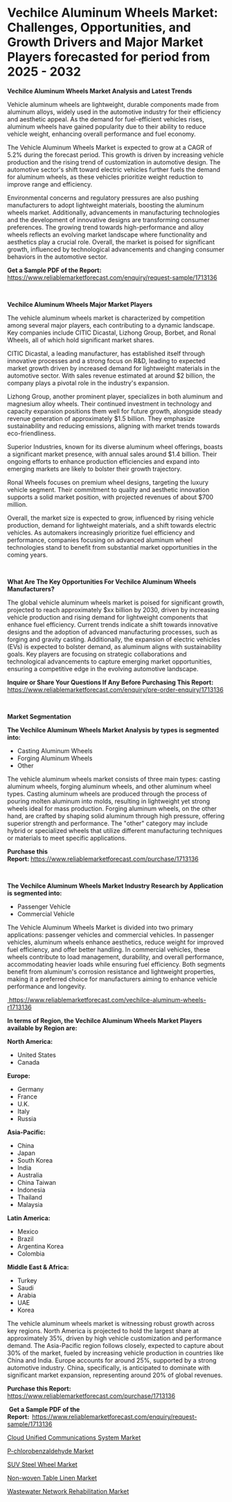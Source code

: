 <p><h1>Vechilce Aluminum Wheels Market: Challenges, Opportunities, and Growth Drivers and Major Market Players forecasted for period from 2025 - 2032</h1></p><p><strong>Vechilce Aluminum Wheels Market Analysis and Latest Trends</strong></p>
<p><p>Vehicle aluminum wheels are lightweight, durable components made from aluminum alloys, widely used in the automotive industry for their efficiency and aesthetic appeal. As the demand for fuel-efficient vehicles rises, aluminum wheels have gained popularity due to their ability to reduce vehicle weight, enhancing overall performance and fuel economy. </p><p>The Vehicle Aluminum Wheels Market is expected to grow at a CAGR of 5.2% during the forecast period. This growth is driven by increasing vehicle production and the rising trend of customization in automotive design. The automotive sector's shift toward electric vehicles further fuels the demand for aluminum wheels, as these vehicles prioritize weight reduction to improve range and efficiency. </p><p>Environmental concerns and regulatory pressures are also pushing manufacturers to adopt lightweight materials, boosting the aluminum wheels market. Additionally, advancements in manufacturing technologies and the development of innovative designs are transforming consumer preferences. The growing trend towards high-performance and alloy wheels reflects an evolving market landscape where functionality and aesthetics play a crucial role. Overall, the market is poised for significant growth, influenced by technological advancements and changing consumer behaviors in the automotive sector.</p></p>
<p><strong>Get a Sample PDF of the Report:&nbsp;</strong> <a href="https://www.reliablemarketforecast.com/enquiry/request-sample/1713136?utm_campaign=2011&utm_medium=2&utm_source=Github&utm_content=ia&utm_term=11012025&utm_id=vechilce-aluminum-wheels">https://www.reliablemarketforecast.com/enquiry/request-sample/1713136</a></p>
<p>&nbsp;</p>
<p><strong>Vechilce Aluminum Wheels Major Market Players</strong></p>
<p><p>The vehicle aluminum wheels market is characterized by competition among several major players, each contributing to a dynamic landscape. Key companies include CITIC Dicastal, Lizhong Group, Borbet, and Ronal Wheels, all of which hold significant market shares.</p><p>CITIC Dicastal, a leading manufacturer, has established itself through innovative processes and a strong focus on R&D, leading to expected market growth driven by increased demand for lightweight materials in the automotive sector. With sales revenue estimated at around $2 billion, the company plays a pivotal role in the industry's expansion.</p><p>Lizhong Group, another prominent player, specializes in both aluminum and magnesium alloy wheels. Their continued investment in technology and capacity expansion positions them well for future growth, alongside steady revenue generation of approximately $1.5 billion. They emphasize sustainability and reducing emissions, aligning with market trends towards eco-friendliness.</p><p>Superior Industries, known for its diverse aluminum wheel offerings, boasts a significant market presence, with annual sales around $1.4 billion. Their ongoing efforts to enhance production efficiencies and expand into emerging markets are likely to bolster their growth trajectory.</p><p>Ronal Wheels focuses on premium wheel designs, targeting the luxury vehicle segment. Their commitment to quality and aesthetic innovation supports a solid market position, with projected revenues of about $700 million. </p><p>Overall, the market size is expected to grow, influenced by rising vehicle production, demand for lightweight materials, and a shift towards electric vehicles. As automakers increasingly prioritize fuel efficiency and performance, companies focusing on advanced aluminum wheel technologies stand to benefit from substantial market opportunities in the coming years.</p></p>
<p>&nbsp;</p>
<p><strong>What Are The Key Opportunities For Vechilce Aluminum Wheels Manufacturers?</strong></p>
<p><p>The global vehicle aluminum wheels market is poised for significant growth, projected to reach approximately $xx billion by 2030, driven by increasing vehicle production and rising demand for lightweight components that enhance fuel efficiency. Current trends indicate a shift towards innovative designs and the adoption of advanced manufacturing processes, such as forging and gravity casting. Additionally, the expansion of electric vehicles (EVs) is expected to bolster demand, as aluminum aligns with sustainability goals. Key players are focusing on strategic collaborations and technological advancements to capture emerging market opportunities, ensuring a competitive edge in the evolving automotive landscape.</p></p>
<p><strong>Inquire or Share Your Questions If Any Before Purchasing This Report:</strong> <a href="https://www.reliablemarketforecast.com/enquiry/pre-order-enquiry/1713136?utm_campaign=2011&utm_medium=2&utm_source=Github&utm_content=ia&utm_term=11012025&utm_id=vechilce-aluminum-wheels">https://www.reliablemarketforecast.com/enquiry/pre-order-enquiry/1713136</a></p>
<p>&nbsp;</p>
<p><strong>Market Segmentation</strong></p>
<p><strong>The Vechilce Aluminum Wheels Market Analysis by types is segmented into:</strong></p>
<p><ul><li>Casting Aluminum Wheels</li><li>Forging Aluminum Wheels</li><li>Other</li></ul></p>
<p><p>The vehicle aluminum wheels market consists of three main types: casting aluminum wheels, forging aluminum wheels, and other aluminum wheel types. Casting aluminum wheels are produced through the process of pouring molten aluminum into molds, resulting in lightweight yet strong wheels ideal for mass production. Forging aluminum wheels, on the other hand, are crafted by shaping solid aluminum through high pressure, offering superior strength and performance. The "other" category may include hybrid or specialized wheels that utilize different manufacturing techniques or materials to meet specific applications.</p></p>
<p><strong>Purchase this Report:&nbsp;</strong><a href="https://www.reliablemarketforecast.com/purchase/1713136?utm_campaign=2011&utm_medium=2&utm_source=Github&utm_content=ia&utm_term=11012025&utm_id=vechilce-aluminum-wheels">https://www.reliablemarketforecast.com/purchase/1713136</a></p>
<p>&nbsp;</p>
<p><strong>The Vechilce Aluminum Wheels Market Industry Research by Application is segmented into:</strong></p>
<p><ul><li>Passenger Vehicle</li><li>Commercial Vehicle</li></ul></p>
<p><p>The Vehicle Aluminum Wheels Market is divided into two primary applications: passenger vehicles and commercial vehicles. In passenger vehicles, aluminum wheels enhance aesthetics, reduce weight for improved fuel efficiency, and offer better handling. In commercial vehicles, these wheels contribute to load management, durability, and overall performance, accommodating heavier loads while ensuring fuel efficiency. Both segments benefit from aluminum's corrosion resistance and lightweight properties, making it a preferred choice for manufacturers aiming to enhance vehicle performance and longevity.</p></p>
<p><a href="https://www.reliablemarketforecast.com/vechilce-aluminum-wheels-r1713136?utm_campaign=2011&utm_medium=2&utm_source=Github&utm_content=ia&utm_term=11012025&utm_id=vechilce-aluminum-wheels">&nbsp;https://www.reliablemarketforecast.com/vechilce-aluminum-wheels-r1713136</a></p>
<p><strong>In terms of Region, the Vechilce Aluminum Wheels Market Players available by Region are:</strong></p>
<p>
    <p> <strong> North America: </strong>
        <ul>
            <li>United States</li>
            <li>Canada</li>
        </ul>
        </p> 
    <p> <strong> Europe: </strong>
        <ul>
            <li>Germany</li>
            <li>France</li>
            <li>U.K.</li>
            <li>Italy</li>
            <li>Russia</li>
        </ul>
        </p> 
    <p> <strong> Asia-Pacific: </strong>
        <ul>
            <li>China</li>
            <li>Japan</li>
            <li>South Korea</li>
            <li>India</li>
            <li>Australia</li>
            <li>China Taiwan</li>
            <li>Indonesia</li>
            <li>Thailand</li>
            <li>Malaysia</li>
        </ul>
        </p> 
    <p> <strong> Latin America: </strong>
        <ul>
            <li>Mexico</li>
            <li>Brazil</li>
            <li>Argentina Korea</li>
            <li>Colombia</li>
        </ul>
        </p> 
    <p> <strong> Middle East & Africa: </strong>
        <ul>
            <li>Turkey</li>
            <li>Saudi</li>
            <li>Arabia</li>
            <li>UAE</li>
            <li>Korea</li>
        </ul>
    </p>
    </p>
<p><p>The vehicle aluminum wheels market is witnessing robust growth across key regions. North America is projected to hold the largest share at approximately 35%, driven by high vehicle customization and performance demand. The Asia-Pacific region follows closely, expected to capture about 30% of the market, fueled by increasing vehicle production in countries like China and India. Europe accounts for around 25%, supported by a strong automotive industry. China, specifically, is anticipated to dominate with significant market expansion, representing around 20% of global revenues.</p></p>
<p><strong>Purchase this Report: </strong><a href="https://www.reliablemarketforecast.com/purchase/1713136?utm_campaign=2011&utm_medium=2&utm_source=Github&utm_content=ia&utm_term=11012025&utm_id=vechilce-aluminum-wheels">https://www.reliablemarketforecast.com/purchase/1713136</a></p>
<p>&nbsp;<strong>Get a Sample PDF of the Report:&nbsp;&nbsp;</strong><a href="https://www.reliablemarketforecast.com/enquiry/request-sample/1713136?utm_campaign=2011&utm_medium=2&utm_source=Github&utm_content=ia&utm_term=11012025&utm_id=vechilce-aluminum-wheels">https://www.reliablemarketforecast.com/enquiry/request-sample/1713136</a></p>
<p><strong></strong></p>
<p><p><a href="https://www.linkedin.com/pulse/exploring-growth-potential-cloud-unified-communications-system-vczkf?utm_campaign=2011&utm_medium=2&utm_source=Github&utm_content=ia&utm_term=11012025&utm_id=vechilce-aluminum-wheels">Cloud Unified Communications System Market</a></p><p><a href="https://www.linkedin.com/pulse/p-chlorobenzaldehyde-momentum-charting-57-cagr-path-2025-2032-iuelf?utm_campaign=2011&utm_medium=2&utm_source=Github&utm_content=ia&utm_term=11012025&utm_id=vechilce-aluminum-wheels">P-chlorobenzaldehyde Market</a></p><p><a href="https://github.com/ChiragRp1/Market-Research-Report-List-7/blob/main/suv-steel-wheel-market.md?utm_campaign=2011&utm_medium=2&utm_source=Github&utm_content=ia&utm_term=11012025&utm_id=vechilce-aluminum-wheels">SUV Steel Wheel Market</a></p><p><a href="https://www.linkedin.com/pulse/exploring-non-woven-table-linen-market-dynamics-revenue-analysis-a401f?utm_campaign=2011&utm_medium=2&utm_source=Github&utm_content=ia&utm_term=11012025&utm_id=vechilce-aluminum-wheels">Non-woven Table Linen Market</a></p><p><a href="https://www.linkedin.com/pulse/market-expansion-insights-wastewater-network-rehabilitation-k0sjf?utm_campaign=2011&utm_medium=2&utm_source=Github&utm_content=ia&utm_term=11012025&utm_id=vechilce-aluminum-wheels">Wastewater Network Rehabilitation Market</a></p></p>